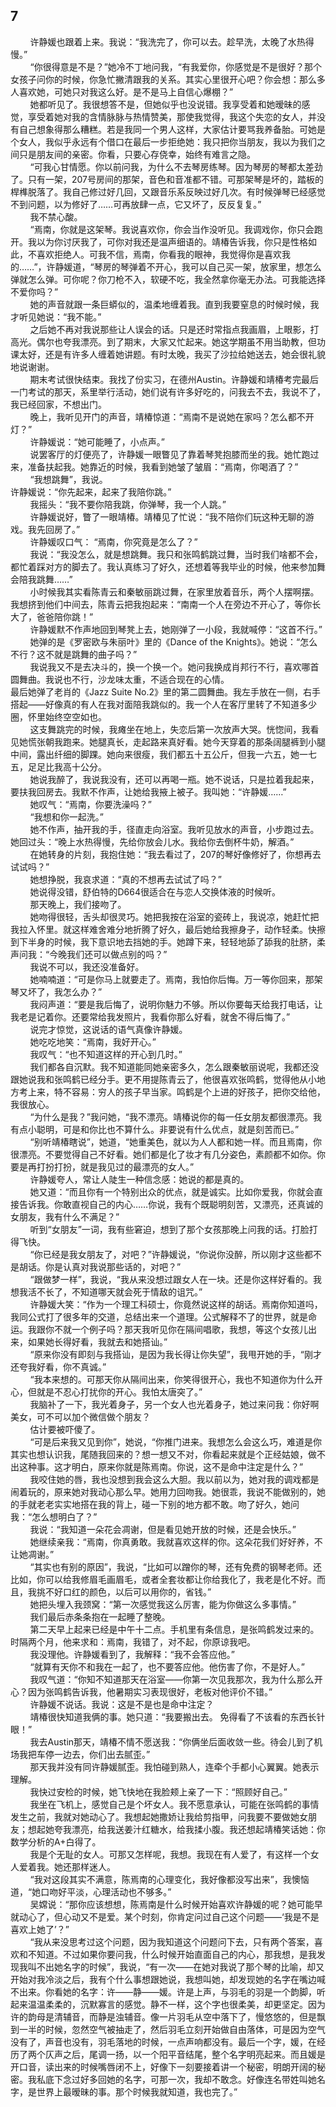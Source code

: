 ## 7
&nbsp;&nbsp;&nbsp;&nbsp;&nbsp;&nbsp;&nbsp;&nbsp;许静媛也跟着上来。我说：“我洗完了，你可以去。趁早洗，太晚了水热得慢。”  
&nbsp;&nbsp;&nbsp;&nbsp;&nbsp;&nbsp;&nbsp;&nbsp;“你很得意是不是？”她冷不丁地问我，“有我爱你，你感觉是不是很好？那个女孩子问你的时候，你急忙撇清跟我的关系。其实心里很开心吧？你会想：那么多人喜欢她，可她只对我这么好。是不是马上自信心爆棚？”  
&nbsp;&nbsp;&nbsp;&nbsp;&nbsp;&nbsp;&nbsp;&nbsp;她都听见了。我很想答不是，但她似乎也没说错。我享受着和她暧昧的感觉，享受着她对我的含情脉脉与热情赞美，那使我觉得，我这个失恋的女人，并没有自己想象得那么糟糕。若是我同一个男人这样，大家估计要骂我养备胎。可她是个女人，我似乎永远有个借口在最后一步拒绝她：我只把你当朋友，我以为我们之间只是朋友间的亲密。你看，只要心存侥幸，始终有难言之隐。  
&nbsp;&nbsp;&nbsp;&nbsp;&nbsp;&nbsp;&nbsp;&nbsp;“可我心甘情愿。你以前问我，为什么不去琴房练琴。因为琴房的琴都太差劲了。只有一架，207号房间的那架，音色和音准都不错。可那架琴是坏的，踏板的桿榫脱落了。我自己修过好几回，又跟音乐系反映过好几次。有时候弹琴已经感觉不到问题，以为修好了……可再放肆一点，它又坏了，反反复复。”  
&nbsp;&nbsp;&nbsp;&nbsp;&nbsp;&nbsp;&nbsp;&nbsp;我不禁心酸。  
&nbsp;&nbsp;&nbsp;&nbsp;&nbsp;&nbsp;&nbsp;&nbsp;“焉南，你就是这架琴。我说喜欢你，你会当作没听见。我调戏你，你只会跑开。我以为你讨厌我了，可你对我还是温声细语的。靖椿告诉我，你只是性格如此，不喜欢拒绝人。可我不信，焉南，你看我的眼神，我觉得你是喜欢我的……”，许静媛道，“琴房的琴弹着不开心，我可以自己买一架，放家里，想怎么弹就怎么弹。可你呢？你刀枪不入，软硬不吃，我全然拿你毫无办法。可我能选择不爱你吗？”  
&nbsp;&nbsp;&nbsp;&nbsp;&nbsp;&nbsp;&nbsp;&nbsp;她的声音就跟一条巨蟒似的，温柔地缠着我。直到我要窒息的时候时候，我才听见她说：“我不能。”  
&nbsp;&nbsp;&nbsp;&nbsp;&nbsp;&nbsp;&nbsp;&nbsp;之后她不再对我说那些让人误会的话。只是还时常指点我画眉，上眼影，打高光。偶尔也夸我漂亮。到了期末，大家又忙起来。她这学期虽不用当助教，但功课太好，还是有许多人缠着她讲题。有时太晚，我买了沙拉给她送去，她会很礼貌地说谢谢。  
&nbsp;&nbsp;&nbsp;&nbsp;&nbsp;&nbsp;&nbsp;&nbsp;期末考试很快结束。我找了份实习，在德州Austin。许静媛和靖椿考完最后一门考试的那天，系里举行活动，她们说有许多好吃的，问我去不去，我说不了，我已经回家，不想出门。  
&nbsp;&nbsp;&nbsp;&nbsp;&nbsp;&nbsp;&nbsp;&nbsp;晚上，我听见开门的声音，靖椿惊道：“焉南不是说她在家吗？怎么都不开灯？”  
&nbsp;&nbsp;&nbsp;&nbsp;&nbsp;&nbsp;&nbsp;&nbsp;许静媛说：“她可能睡了，小点声。”   
&nbsp;&nbsp;&nbsp;&nbsp;&nbsp;&nbsp;&nbsp;&nbsp;说罢客厅的灯便亮了，许静媛一眼瞥见了靠着琴凳抱膝而坐的我。她忙跑过来，准备扶起我。她靠近的时候，我看到她皱了皱眉：“焉南，你喝酒了？”  
&nbsp;&nbsp;&nbsp;&nbsp;&nbsp;&nbsp;&nbsp;&nbsp;“我想跳舞”，我说。  
许静媛说：“你先起来，起来了我陪你跳。”  
&nbsp;&nbsp;&nbsp;&nbsp;&nbsp;&nbsp;&nbsp;&nbsp;我摇头：“我不要你陪我跳，你弹琴，我一个人跳。”  
&nbsp;&nbsp;&nbsp;&nbsp;&nbsp;&nbsp;&nbsp;&nbsp;许静媛说好，瞥了一眼靖椿。靖椿见了忙说：“我不陪你们玩这种无聊的游戏。我先回房了。”  
&nbsp;&nbsp;&nbsp;&nbsp;&nbsp;&nbsp;&nbsp;&nbsp;许静媛叹口气： “焉南，你究竟是怎么了？”  
&nbsp;&nbsp;&nbsp;&nbsp;&nbsp;&nbsp;&nbsp;&nbsp;我说：“我没怎么，就是想跳舞。我只和张鸣鹤跳过舞，当时我们啥都不会，都忙着踩对方的脚去了。我认真练习了好久，还想着等我毕业的时候，他来参加舞会陪我跳舞……”  
&nbsp;&nbsp;&nbsp;&nbsp;&nbsp;&nbsp;&nbsp;&nbsp;小时候我其实看陈青云和秦敏丽跳过舞，在家里放着音乐，两个人摆啊摆。我想挤到他们中间去，陈青云把我抱起来：“南南一个人在旁边不开心了，等你长大了，爸爸陪你跳！”  
&nbsp;&nbsp;&nbsp;&nbsp;&nbsp;&nbsp;&nbsp;&nbsp;许静媛默不作声地回到琴凳上去，她刚弹了一小段，我就喊停：“这首不行。”  
&nbsp;&nbsp;&nbsp;&nbsp;&nbsp;&nbsp;&nbsp;&nbsp;她弹的是《罗密欧与朱丽叶》里的《Dance of the Knights》。她说：“怎么不行？这不就是跳舞的曲子吗？”  
&nbsp;&nbsp;&nbsp;&nbsp;&nbsp;&nbsp;&nbsp;&nbsp;我说我又不是去决斗的，换一个换一个。她问我换成肖邦行不行，喜欢哪首圆舞曲。我说也不行，沙龙味太重，不适合现在的心情。  
最后她弹了老肖的《Jazz Suite No.2》里的第二圆舞曲。我左手放在一侧，右手搭起——好像真的有人在我对面陪我跳似的。我一个人在客厅里转了不知道多少圈，怀里始终空空如也。  
&nbsp;&nbsp;&nbsp;&nbsp;&nbsp;&nbsp;&nbsp;&nbsp;这支舞跳完的时候，我瘫坐在地上，失恋后第一次放声大哭。恍惚间，我看见她慌张朝我跑来。她腿真长，走起路来真好看。她今天穿着的那条阔腿裤到小腿中间，露出纤细的脚踝。她向来很瘦，我们都五十五公斤，但我一六五，她一七五，足足比我高十公分。  
&nbsp;&nbsp;&nbsp;&nbsp;&nbsp;&nbsp;&nbsp;&nbsp;她说我醉了，我说我没有，还可以再喝一瓶。她不说话，只是拉着我起来，要扶我回房去。我默不作声，让她给我掖上被子。我叫她：“许静媛……”  
&nbsp;&nbsp;&nbsp;&nbsp;&nbsp;&nbsp;&nbsp;&nbsp;她叹气：“焉南，你要洗澡吗？”  
&nbsp;&nbsp;&nbsp;&nbsp;&nbsp;&nbsp;&nbsp;&nbsp;“我想和你一起洗。”  
&nbsp;&nbsp;&nbsp;&nbsp;&nbsp;&nbsp;&nbsp;&nbsp;她不作声，抽开我的手，径直走向浴室。我听见放水的声音，小步跑过去。她回过头：“晚上水热得慢，先给你放会儿水。我给你去倒杯牛奶，解酒。”  
&nbsp;&nbsp;&nbsp;&nbsp;&nbsp;&nbsp;&nbsp;&nbsp;在她转身的片刻，我抱住她：“我去看过了，207的琴好像修好了，你想再去试试吗？”  
&nbsp;&nbsp;&nbsp;&nbsp;&nbsp;&nbsp;&nbsp;&nbsp;她想挣脱，我哀求道：“真的不想再去试试了吗？”  
&nbsp;&nbsp;&nbsp;&nbsp;&nbsp;&nbsp;&nbsp;&nbsp;她说得没错，舒伯特的D664很适合在与恋人交换体液的时候听。  
&nbsp;&nbsp;&nbsp;&nbsp;&nbsp;&nbsp;&nbsp;&nbsp;那天晚上，我们接吻了。  
&nbsp;&nbsp;&nbsp;&nbsp;&nbsp;&nbsp;&nbsp;&nbsp;她吻得很轻，舌头却很灵巧。她把我按在浴室的瓷砖上，我说凉，她赶忙把我拉入怀里。就这样难舍难分地折腾了好久，最后她给我擦身子，动作轻柔。快擦到下半身的时候，我下意识地去挡她的手。她蹲下来，轻轻地舔了舔我的肚脐，柔声问我：“今晚我们还可以做点别的吗？”  
&nbsp;&nbsp;&nbsp;&nbsp;&nbsp;&nbsp;&nbsp;&nbsp;我说不可以，我还没准备好。  
&nbsp;&nbsp;&nbsp;&nbsp;&nbsp;&nbsp;&nbsp;&nbsp;她喃喃道：“可是你马上就要走了。焉南，我怕你后悔。万一等你回来，那架琴又坏了，我怎么办？”  
&nbsp;&nbsp;&nbsp;&nbsp;&nbsp;&nbsp;&nbsp;&nbsp;我闷声道：“要是我后悔了，说明你魅力不够。所以你要每天给我打电话，让我老是记着你。还要常给我发照片，我看你那么好看，就舍不得后悔了。”  
&nbsp;&nbsp;&nbsp;&nbsp;&nbsp;&nbsp;&nbsp;&nbsp;说完才惊觉，这说话的语气真像许静媛。  
&nbsp;&nbsp;&nbsp;&nbsp;&nbsp;&nbsp;&nbsp;&nbsp;她吃吃地笑：“焉南，我好开心。”  
&nbsp;&nbsp;&nbsp;&nbsp;&nbsp;&nbsp;&nbsp;&nbsp;我叹气：“也不知道这样的开心到几时。”  
&nbsp;&nbsp;&nbsp;&nbsp;&nbsp;&nbsp;&nbsp;&nbsp;我们都各自沉默。我不知道能同她亲密多久，怎么跟秦敏丽说呢，我都还没跟她说我和张鸣鹤已经分手。更不用提陈青云了，他很喜欢张鸣鹤，觉得他从小地方考上来，特不容易：穷人的孩子早当家。鸣鹤是个上进的好孩子，把你交给他，我很放心。  
&nbsp;&nbsp;&nbsp;&nbsp;&nbsp;&nbsp;&nbsp;&nbsp;“为什么是我？”我问她，“我不漂亮。靖椿说你的每一任女朋友都很漂亮。我有点小聪明，可是和你比也不算什么。非要说有什么优点，就是刻苦而已。”  
&nbsp;&nbsp;&nbsp;&nbsp;&nbsp;&nbsp;&nbsp;&nbsp;“别听靖椿瞎说”，她道，“她重美色，就以为人人都和她一样。而且焉南，你很漂亮。不要觉得自己不好看。她们都是化了妆才有几分姿色，素颜都不如你。你要是再打扮打扮，就是我见过的最漂亮的女人。”  
&nbsp;&nbsp;&nbsp;&nbsp;&nbsp;&nbsp;&nbsp;&nbsp;许静媛夸人，常让人陡生一种信念感：她说的都是真的。  
&nbsp;&nbsp;&nbsp;&nbsp;&nbsp;&nbsp;&nbsp;&nbsp;她又道：“而且你有一个特别出众的优点，就是诚实。比如你爱我，你就会直接告诉我。你敢直视自己的内心……你说，我有个既聪明刻苦，又漂亮，还真诚的女朋友，我有什么不满足？”  
&nbsp;&nbsp;&nbsp;&nbsp;&nbsp;&nbsp;&nbsp;&nbsp;听到“女朋友”一词，我有些窘迫，想到了那个女孩那晚上问我的话。打脸打得飞快。  
&nbsp;&nbsp;&nbsp;&nbsp;&nbsp;&nbsp;&nbsp;&nbsp;“你已经是我女朋友了，对吧？”许静媛说，“你说你没醉，所以刚才这些都不是胡话。你是认真对我说那些话的，对吧？”  
&nbsp;&nbsp;&nbsp;&nbsp;&nbsp;&nbsp;&nbsp;&nbsp;“跟做梦一样”，我说，“我从来没想过跟女人在一块。还是你这样好看的。我想我活不长了，不知道哪天就会死于情敌的诅咒。”  
&nbsp;&nbsp;&nbsp;&nbsp;&nbsp;&nbsp;&nbsp;&nbsp;许静媛大笑：“作为一个理工科硕士，你竟然说这样的胡话。焉南你知道吗，我同公式打了很多年的交道，总结出来一个道理。公式解释不了的世界，就是命运。我跟你不就一个例子吗？那天我听见你在隔间唱歌，我想，等这个女孩儿出来，如果她长得好看，我就去和她搭讪。”  
&nbsp;&nbsp;&nbsp;&nbsp;&nbsp;&nbsp;&nbsp;&nbsp;“原来你没有即刻与我搭讪，是因为我长得让你失望”，我甩开她的手，“刚才还夸我好看，你不真诚。”  
&nbsp;&nbsp;&nbsp;&nbsp;&nbsp;&nbsp;&nbsp;&nbsp;“我本来想的。可那天你从隔间出来，你笑得很开心，我也不知道你为什么开心，但就是不忍心打扰你的开心。我怕太唐突了。”  
&nbsp;&nbsp;&nbsp;&nbsp;&nbsp;&nbsp;&nbsp;&nbsp;我脑补了一下，我光着身子，另一个女人也光着身子，她过来问我：你好啊美女，可不可以加个微信做个朋友？  
&nbsp;&nbsp;&nbsp;&nbsp;&nbsp;&nbsp;&nbsp;&nbsp;估计要被吓傻了。  
&nbsp;&nbsp;&nbsp;&nbsp;&nbsp;&nbsp;&nbsp;&nbsp;“可是后来我又见到你”，她说，“你推门进来。我想怎么会这么巧，难道是你其实也想认识我，尾随我回来的？想一想又不对，你看起来就是个正经姑娘，做不出这种事。这才明白，原来你就是陈焉南。你说，这不是命中注定是什么？”  
&nbsp;&nbsp;&nbsp;&nbsp;&nbsp;&nbsp;&nbsp;&nbsp;我咬住她的唇，我也没想到我会这么大胆。我以前以为，她对我的调戏都是闹着玩的，原来她对我动心那么早。她用力回吻我。她很乖，我说不能做别的，她的手就老老实实地搭在我的背上，碰一下别的地方都不敢。吻了好久，她问我：“怎么想明白了？”  
&nbsp;&nbsp;&nbsp;&nbsp;&nbsp;&nbsp;&nbsp;&nbsp;我说：“我知道一朵花会凋谢，但是看见她开放的时候，还是会快乐。”  
&nbsp;&nbsp;&nbsp;&nbsp;&nbsp;&nbsp;&nbsp;&nbsp;她继续亲我：“焉南，你真勇敢。我就喜欢这样的你。这朵花我们好好养，不让她凋谢。”  
&nbsp;&nbsp;&nbsp;&nbsp;&nbsp;&nbsp;&nbsp;&nbsp;“其实也有别的原因”，我说，“比如可以蹭你的琴，还有免费的钢琴老师。还比如，你可以给我修眉毛画眉毛，或者全套妆都让你给我化了，我老是化不好。而且，我挑不好口红的颜色，以后可以用你的，省钱。”  
&nbsp;&nbsp;&nbsp;&nbsp;&nbsp;&nbsp;&nbsp;&nbsp;她把头埋入我颈窝：“第一次感觉我这么厉害，能为你做这么多事情。”  
&nbsp;&nbsp;&nbsp;&nbsp;&nbsp;&nbsp;&nbsp;&nbsp;我们最后赤条条抱在一起睡了整晚。  
&nbsp;&nbsp;&nbsp;&nbsp;&nbsp;&nbsp;&nbsp;&nbsp;第二天早上起来已经是中午十二点。手机里有条信息，是张鸣鹤发过来的。时隔两个月，他来求和：焉南，我错了，对不起，你原谅我吧。  
&nbsp;&nbsp;&nbsp;&nbsp;&nbsp;&nbsp;&nbsp;&nbsp;我没理他。许静媛看到了，我解释：“我不会答应他。”  
&nbsp;&nbsp;&nbsp;&nbsp;&nbsp;&nbsp;&nbsp;&nbsp;“就算有天你不和我在一起了，也不要答应他。他伤害了你，不是好人。”  
&nbsp;&nbsp;&nbsp;&nbsp;&nbsp;&nbsp;&nbsp;&nbsp;我叹气道：“你知不知道那天在浴室——你第一次见我那次，我为什么那么开心？因为张鸣鹤告诉我，他暑期实习表现很好，老板对他评价不错。”  
&nbsp;&nbsp;&nbsp;&nbsp;&nbsp;&nbsp;&nbsp;&nbsp;许静媛不说话。我说：这是不是也是命中注定？  
&nbsp;&nbsp;&nbsp;&nbsp;&nbsp;&nbsp;&nbsp;&nbsp;靖椿很快知道我俩的事。她只道：“我要搬出去。 免得看了不该看的东西长针眼！”  
&nbsp;&nbsp;&nbsp;&nbsp;&nbsp;&nbsp;&nbsp;&nbsp;我去Austin那天，靖椿不情不愿送我：“你俩坐后面收敛一些。待会儿到了机场我把车停一边去，你们出去腻歪。”  
&nbsp;&nbsp;&nbsp;&nbsp;&nbsp;&nbsp;&nbsp;&nbsp;那天我并没有同许静媛腻歪。我怕碰到熟人，连牵个手都小心翼翼。她表示理解。  
&nbsp;&nbsp;&nbsp;&nbsp;&nbsp;&nbsp;&nbsp;&nbsp;我快过安检的时候，她飞快地在我脸颊上亲了一下：“照顾好自己。”  
&nbsp;&nbsp;&nbsp;&nbsp;&nbsp;&nbsp;&nbsp;&nbsp;我坐在飞机上，感觉自己是个坏女人。我不愿意承认，可能在张鸣鹤的事情发生之前，我就对她动心了。我想起她撒娇让我给剪指甲，问我要不要做她女朋友；想起她夸我漂亮，给我送姜汁红糖水，给我揉小腹。我还想起靖椿笑话她：你数学分析的A+白得了。  
&nbsp;&nbsp;&nbsp;&nbsp;&nbsp;&nbsp;&nbsp;&nbsp;我是个无耻的女人。可那又怎样呢，我想。我现在有人爱了，有这样一个女人爱着我。她还那样迷人。  
&nbsp;&nbsp;&nbsp;&nbsp;&nbsp;&nbsp;&nbsp;&nbsp;“我对这段其实不满意，陈焉南的心理变化，我好像都没写出来”，我懊恼道，“她口吻好平淡，心理活动也不够多。”  
&nbsp;&nbsp;&nbsp;&nbsp;&nbsp;&nbsp;&nbsp;&nbsp;吴嫦说：“那你应该想想，陈焉南是什么时候开始喜欢许静媛的呢？她可能早就动心了，但心动又不是爱。某个时刻，你肯定问过自己这个问题——‘我是不是喜欢上她了’？”   
&nbsp;&nbsp;&nbsp;&nbsp;&nbsp;&nbsp;&nbsp;&nbsp;“我从来没思考过这个问题，因为我知道这个问题问下去，只有两个答案，喜欢和不知道。不过如果你要问我，什么时候开始直面自己的内心，那我想，是我发现我叫不出她名字的时候”，我说，“有一次——在她对我说了那个琴的比喻，却又开始对我冷淡之后，我有个什么事想跟她说，我想叫她，却发现她的名字在嘴边喊不出来。你看她的名字：许——静——媛。许是上声，与羽毛的羽是一个韵脚，听起来温温柔柔的，沉默寡言的感觉。静不一样，这个字也很柔美，却更坚定。因为许的韵母是清辅音，而静是浊辅音。像一片羽毛从空中落下了，慢悠悠的，但是飘到一半的时候，忽然空气被抽走了，然后羽毛立刻开始做自由落体，可是因为空气没有了，声音也没有，羽毛落地的时候，一点声响都没有。最后一个字，媛，在经历了两个仄声之后，尾调一扬，以一个阳平音结尾，整个名字明亮起来。而且媛是开口音，读出来的时候嘴唇闭不上，好像下一刻要接着讲一个秘密，明朗开阔的秘密。我私底下念过好多回她的名字，可那一次，我却不敢念。好像连名带姓叫她名字，是世界上最暧昧的事。那个时候我就知道，我也完了。”

